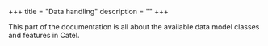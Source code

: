 +++
title = "Data handling" 
description = ""
+++

This part of the documentation is all about the available data model classes and features in Catel.